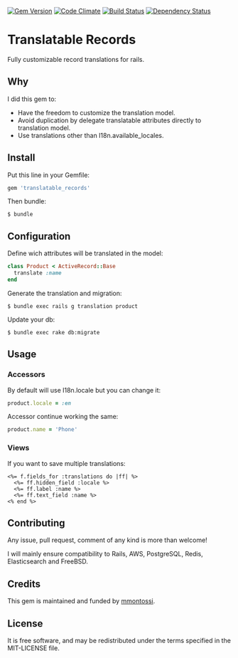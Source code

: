 [![Gem Version](https://badge.fury.io/rb/translatable_records.svg)](http://badge.fury.io/rb/translatable_records)
[![Code Climate](https://codeclimate.com/github/mmontossi/translatable_records/badges/gpa.svg)](https://codeclimate.com/github/mmontossi/translatable_records)
[![Build Status](https://travis-ci.org/mmontossi/translatable_records.svg)](https://travis-ci.org/mmontossi/translatable_records)
[![Dependency Status](https://gemnasium.com/mmontossi/translatable_records.svg)](https://gemnasium.com/mmontossi/translatable_records)

# Translatable Records

Fully customizable record translations for rails.

## Why

I did this gem to:

- Have the freedom to customize the translation model.
- Avoid duplication by delegate translatable attributes directly to translation model.
- Use translations other than I18n.available_locales.

## Install

Put this line in your Gemfile:
```ruby
gem 'translatable_records'
```

Then bundle:
```
$ bundle
```

## Configuration

Define wich attributes will be translated in the model:
```ruby
class Product < ActiveRecord::Base
  translate :name
end
```

Generate the translation and migration:
```
$ bundle exec rails g translation product
```

Update your db:
```
$ bundle exec rake db:migrate
```

## Usage

### Accessors

By default will use I18n.locale but you can change it:
```ruby
product.locale = :en
```

Accessor continue working the same:
```ruby
product.name = 'Phone'
```

### Views

If you want to save multiple translations:
```erb
<%= f.fields_for :translations do |ff| %>
  <%= ff.hidden_field :locale %>
  <%= ff.label :name %>
  <%= ff.text_field :name %>
<% end %>
```

## Contributing

Any issue, pull request, comment of any kind is more than welcome!

I will mainly ensure compatibility to Rails, AWS, PostgreSQL, Redis, Elasticsearch and FreeBSD. 

## Credits

This gem is maintained and funded by [mmontossi](https://github.com/mmontossi).

## License

It is free software, and may be redistributed under the terms specified in the MIT-LICENSE file.
